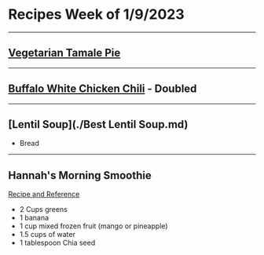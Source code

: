 # Recipes Week of 1/9/2023

---

## [Vegetarian Tamale Pie](https://chocolatecoveredkatie.com/wprm_print/56149)

---

## [Buffalo White Chicken Chili](./buffaloWhiteChickenChili.md) - Doubled

---

## [Lentil Soup](./Best Lentil Soup.md)

- Bread

---

## Hannah's Morning Smoothie

[Recipe and Reference](https://joyfoodsunshine.com/green-smoothie/)

- 2 Cups greens
- 1 banana
- 1 cup mixed frozen fruit (mango or pineapple)
- 1.5 cups of water
- 1 tablespoon Chia seed